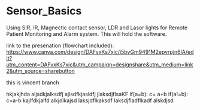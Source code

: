 # Sensor_Basics
Using SIR, IR, Magnectic contact sensor, LDR and Lasor lights for Remote Patient Monitoring and Alarm system. This will hold the software. 

link to the presenation (flowchart included): https://www.canva.com/design/DAFvxKs7xic/i5bvGm9491M2epvrpjn6lA/edit?utm_content=DAFvxKs7xic&utm_campaign=designshare&utm_medium=link2&utm_source=sharebutton

this is vincent branch

hkjakjhda
aljsdkjalksdfj
ajlsdfkjasldfj
jlaksdjflsaKF
if(a=b):
    c= a+b
if(a!=b):
    c=a-b
    kajlfdkjalfd
    alkjdlkajsd
    laksjdflkaksdf
    laksdjfladflkadf
    alskdjsd